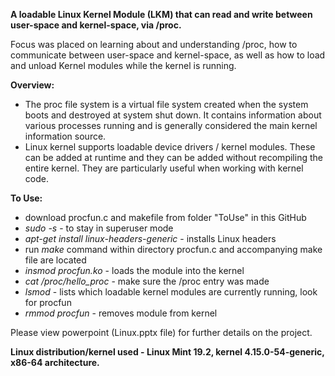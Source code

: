 <b>A loadable Linux Kernel Module (LKM) that can read and write between user-space and kernel-space, via /proc.</b>

Focus was placed on learning about and understanding /proc, how to communicate between user-space and kernel-space, as well as how to load and unload Kernel modules while the kernel is running.

<b>Overview:</b>

- The proc file system is a virtual file system created when the system boots and destroyed at system shut down. It contains information about various processes running and is generally considered the main kernel information source.
- Linux kernel supports loadable device drivers / kernel modules. These can be added at runtime and they can be added without recompiling the entire kernel. They are particularly useful when working with kernel code.

<b>To Use:</b>
- download procfun.c and makefile from folder "ToUse" in this GitHub
- <i>sudo -s</i> - to stay in superuser mode
- <i>apt-get install linux-headers-generic</i> - installs Linux headers
- run <i>make</i> command within directory procfun.c and accompanying make file are located
- <i>insmod procfun.ko</i> - loads the module into the kernel
- <i>cat /proc/hello_proc</i> - make sure the /proc entry was made
- <i>lsmod</i> - lists which loadable kernel modules are currently running, look for procfun
- <i>rmmod procfun</i> - removes module from kernel

Please view powerpoint (Linux.pptx file) for further details on the project.

<b>Linux distribution/kernel used - Linux Mint 19.2, kernel 4.15.0-54-generic, x86-64 architecture.</b>
